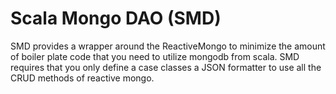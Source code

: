 # Scala Mongo DAO (SMD)

SMD provides a wrapper around the ReactiveMongo to minimize the amount of boiler plate code that you need to utilize 
mongodb from scala. SMD requires that you only define a case classes a JSON formatter to use all the CRUD methods of
reactive mongo.

 